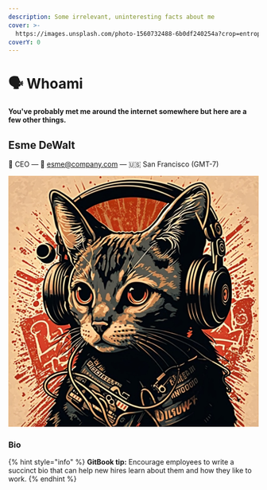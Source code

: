 ```yaml
---
description: Some irrelevant, uninteresting facts about me
cover: >-
  https://images.unsplash.com/photo-1560732488-6b0df240254a?crop=entropy&cs=srgb&fm=jpg&ixid=M3wxOTcwMjR8MHwxfHNlYXJjaHw1fHxzZXJ2ZXJ8ZW58MHx8fHwxNjk0MzIwODA2fDA&ixlib=rb-4.0.3&q=85
coverY: 0
---
```


# 🗣 Whoami

**You've probably met me around the internet somewhere but here are a few other things.**

## Esme DeWalt

👋 CEO — 💌 esme@company.com — 🇺🇸 San Francisco (GMT-7)

![Me, as I see it](../.gitbook/assets/11DE5F10-90E9-449C-83DB-E4AFF23CA3B1.JPG)

### Bio

{% hint style="info" %}
**GitBook tip:** Encourage employees to write a succinct bio that can help new hires learn about them and how they like to work.
{% endhint %}



